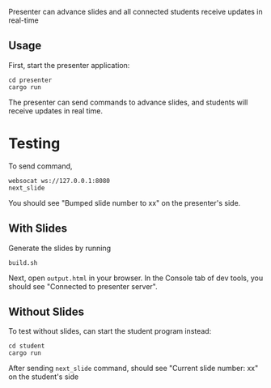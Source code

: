 Presenter can advance slides and all connected students receive updates in real-time

## Usage

First, start the presenter application:
```
cd presenter
cargo run
```

The presenter can send commands to advance slides, and students will receive updates in real time.

# Testing

To send command,
```
websocat ws://127.0.0.1:8080
next_slide
```

You should see "Bumped slide number to xx" on the presenter's side.

## With Slides

Generate the slides by running
```
build.sh
```

Next, open `output.html` in your browser. In the Console tab of dev tools, you should see "Connected to presenter server".

## Without Slides

To test without slides, can start the student program instead:
```
cd student
cargo run
```

After sending `next_slide` command, should see "Current slide number: xx" on the student's side